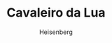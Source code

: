 ---
layout: post
author: Heisenberg
category: Séries
post_date: '2022-04-15T17:21:17.887Z'
post_modified: '2022-04-15T17:21:17.887Z'
title: Cavaleiro da Lua
description: 'A série acompanha Steven Grant, um gentil e educado funcionário de uma loja de souvenir, que é atormentado com apagões e memórias de outra vida. Steven descobre que tem transtorno dissociativo de identidade e divide o corpo com o mercenário Marc Spector. À medida que os inimigos de Steven/Marc se voltam para eles, ambos devem navegar em suas complexas identidades enquanto mergulham em um mistério mortal entre os poderosos deuses do Egito.'
poster_path: /jsrrz8leKD79YDPvKW4ssDgEwaE.jpg
tmdb_id: 92749
imdb_id: tt10234724
runtime: 47
release_date: 2022
genres:
  - Ação
  - Fantasia
  - Mistério
  - Drama
casts:
  - Oscar Isaac
  - Ethan Hawke
  - May Calamawy
  - Karim El Hakim
  - F. Murray Abraham
crews:
  - Jeremy Slater
trailer: DFa0evfX96s
certification: 14
adult: false
vote_average: 8.6
vote_count: 272
qualitys:
  - 1080p
  - 720p
audios:
  - Dual Áudio
  - Português
  - Inglês
extensions:
  - mkv
  - mp4
---